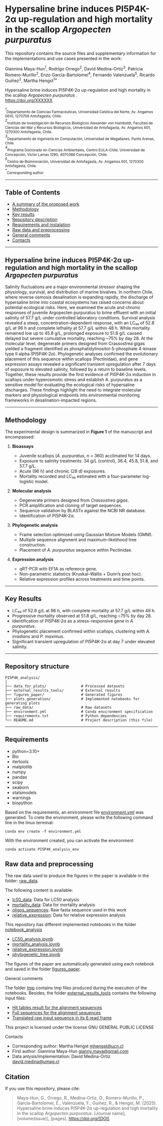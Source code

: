 # Hypersaline brine induces PI5P4K-2α up-regulation and high mortality in the scallop *Argopecten purpuratus*


This repository contains the source files and supplementary information for the implementations and use cases presented in the work:

Giannina Maya-Hun<sup>1</sup>, Rodrigo Orrego<sup>2</sup>, David Medina-Ortiz<sup>3</sup>, Patricia Romero-Murillo<sup>2</sup>, Enzo García-Bartolomei<sup>4</sup>, Fernando Valenzuela<sup>5</sup>, Ricardo Guiñez<sup>2</sup>, Martha Hengst<sup>1*</sup><br>

Hypersaline brine induces PI5P4K-2α up-regulation and high mortality in the scallop *Argopecten purpuratus*
. <br>
https://doi.org/XXXXXX<br>

<sup>*1*</sup><sub>Departamento de Ciencias Farmacéuticas, Universidad Católica del Norte, Av. Angamos 0610, 1270709 Antofagasta, Chile.</sub> <br>
<sup>*2*</sup><sub>Instituto de Investigación de Recursos Biológicos Alexander von Humboldt, Facultad de Ciencias del Mar y Recursos Biológicos, Universidad de Antofagasta, Av. Angamos 601, 1270300 Antofagasta, Chile.</sub> <br>
<sup>*3*</sup><sub>Departamento de Ingeniería en Computación, Universidad de Magallanes, Punta Arenas, Chile.</sub> <br>
<sup>*4*</sup><sub>Programa Doctorado en Ciencias Ambientales, Centro EULA-Chile, Universidad de Concepción, Víctor Lamas 1290, 4070386 Concepción, Chile.</sub> <br>
<sup>*5*</sup><sub>Centro de Bioinnovación, Universidad de Antofagasta, Av. Angamos 601, 1270300 Antofagasta, Chile.</sub> <br>
<sup>*\**</sup><sub>Corresponding author</sub> <br>

---
## Table of Contents
- [A summary of the proposed work](#summary)
- [Methodology](#methodology)
- [Key results](#results)
- [Repository description](#repo_define)
- [Requirements and instalation](#requirements)
- [Raw data and preprocessing](#data)
- [General comments](#comments)
- [Contacts](#contacts)
---

<a name="summary"></a>

## Hypersaline brine induces PI5P4K-2α up-regulation and high mortality in the scallop *Argopecten purpuratus*

Salinity fluctuations are a major environmental stressor shaping the physiology, survival, and distribution of marine bivalves. In northern Chile, where reverse osmosis desalination is expanding rapidly, the discharge of hypersaline brine into coastal ecosystems has raised concerns about potential ecological risks. Here, we examined the acute and chronic responses of juvenile Argopecten purpuratus to brine effluent with an initial salinity of 57.7 g/L under controlled laboratory conditions. Survival analysis revealed a steep, concentration-dependent response, with an LC₅₀ of 52.8 g/L at 96 h and complete lethality at 57.7 g/L within 48 h. While mortality remained low up to 45.8 g/L, prolonged exposure to 51.8 g/L caused delayed but severe cumulative mortality, reaching ~75% by day 28. At the molecular level, degenerate primers designed from Crassostrea gigas yielded a fragment identified as phosphatidylinositol-5-phosphate 4-kinase type II alpha (PI5P4K-2α). Phylogenetic analyses confirmed the evolutionary placement of this sequence within scallops (Pectinidae), and gene expression assays revealed a significant transient upregulation after 7 days of exposure to elevated salinity, followed by a return to baseline levels. Together, these results provide the first evidence of PI5P4K-2α induction in scallops under hyperosmotic stress and establish A. purpuratus as a sensitive model for evaluating the ecological risks of hypersaline discharges. These findings highlight the need to integrate molecular markers and physiological endpoints into environmental monitoring frameworks in desalination-impacted regions.

---

<a name="methodology"></a>

## Methodology  

The experimental design is summarized in **Figure 1** of the manuscript and encompassed:  

1. **Bioassays**  
   - Juvenile scallops (*A. purpuratus*, n = 360) acclimated for 14 days.  
   - Exposure to salinity treatments: 34 g/L (control), 36.4, 45.8, 51.8, and 57.7 g/L.  
   - Acute (96 h) and chronic (28 d) exposures.  
   - Mortality recorded and LC₅₀ estimated with a four-parameter log-logistic model.  

2. **Molecular analysis**  
   - Degenerate primers designed from *Crassostrea gigas*.  
   - PCR amplification and cloning of target sequences.  
   - Sequence validation by BLASTx against the NCBI NR database.  
   - Identification of PI5P4K-2α.  

3. **Phylogenetic analysis**  
   - Frame selection optimized using Gaussian Mixture Models (GMM).  
   - Multiple sequence alignment and maximum-likelihood tree construction.  
   - Placement of *A. purpuratus* sequence within Pectinidae.  

4. **Expression analysis**  
   - qRT-PCR with EF1A as reference gene.  
   - Non-parametric statistics (Kruskal–Wallis + Dunn’s post hoc).  
   - Relative expression profiles across treatments and time points.  

---

<a name="results"></a>

## Key Results  

- LC₅₀ of 52.8 g/L at 96 h, with complete mortality at 57.7 g/L within 48 h.  
- Progressive mortality observed at 51.8 g/L, reaching ~75% by day 28.  
- Identification of PI5P4K-2α as a stress-responsive gene in *A. purpuratus*.  
- Phylogenetic placement confirmed within scallops, clustering with *A. irradians* and *P. maximus*.  
- Significant transient upregulation of PI5P4K-2α at day 7 under elevated salinity.  

---

<a name="repo_define"></a>

## Repository structure  

```
PI5P4K_analysis/
│
├── data_for_plots/                # Processed datasets  
├── external_results_tools/        # External results 
├── figures_paper/                 # Generated figures
├── plots_generation/              # Implemented notebooks for generating plots
├── raw_data/                      # Raw datasets  
├── environment.yml                # Conda environment specification  
├── requirements.txt               # Python dependencies  
└── README.md                      # Project description (this file)  
```

---

<a name="requirements"></a>

## Requirements

- python=3.10+
- Bio
- itertools
- matplotlib
- numpy
- pandas
- scipy
- seaborn
- statsmodels
- warnings
- biopython

Based on the requirements, an environment file [environment.yml](environment.yml) was generated. To crete the environment, please write the following command line in the linux terminal:

```
conda env create -f environment.yml
```

With the environment created, you can activate the environment

```
conda activate PI5P4K_analysis_env
```

<a name="data"></a>

## Raw data and preprocessing

The raw data used to produce the figures in the paper is available in the folder: [raw_data](raw_data/).

The following content is available:

- [lc50_data](raw_data/lc50_data.csv): Data for LC50 analysis
- [mortality_data](raw_data/mortality_data.xlsx): Data for mortality analysis
- [oligos_sequences](raw_data/oligos_sequences.fasta): Raw fasta sequence used in this work
- [relative_expression](raw_data/relative_expression.xlsx): Data for relative expression analysis

This repository has different implemented notebooks in the folder [notebook_analysis](notebook_analysis/)

- [LC50_analysis.ipynb](notebook_analysis/LC50_analysis.ipynb)
- [mortality_analysis.ipynb](notebook_analysis/mortality_analysis.ipynb)
- [relative_expression.ipynb](notebook_analysis/relative_expression.ipynb)
- [phylogenetic_tree.ipynb](notebook_analysis/phylogenetic_tree.ipynb)

The figures of the paper are automatically generated using each notebook and saved in the folder [figures_paper](figures_paper).

<a name="comments">General comments</a>

The folder [tmp](tmp) contains tmp files produced during the execution of the notebooks. Besides, the folder [external_results_tools](external_results_tools/) contains the following input files:

- [Hit tables result for the alignment sequences](external_results_tools/4J6C457P013-Alignment-HitTable.csv)
- [Full sequences for the alignment sequences](external_results_tools/seqdump.txt)
- [Translated raw input sequence in its 6 read frame](external_results_tools/translate.txt)

This project is licensed under the license GNU GENERAL PUBLIC LICENSE

<a name="contacts">Contacts</a>

- Corresponding author: Martha Hengst [mhengst@ucn.cl](mhengst@ucn.cl)
- First author: Giannina Maya-Hun [gianny.maya@gmail.com](gianny.maya@gmail.com)
- Data anlysis/implementation: David Medina-Ortiz [david.medina@umag.cl](david.medina@umag.cl )

## Citation  

If you use this repository, please cite:  

> Maya-Hun, G., Orrego, R., Medina-Ortiz, D., Romero-Murillo, P., García-Bartolomei, E., Valenzuela, F., Guiñez, R., & Hengst, M. (2025). Hypersaline brine induces PI5P4K-2α up-regulation and high mortality in the scallop *Argopecten purpuratus*. [Journal name], [volume(issue)], [pages]. https://doi.org/[DOI].  
